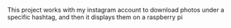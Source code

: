 This project works with my instagram account to download photos under a
specific hashtag, and then it displays them on a raspberry pi
